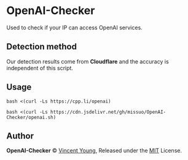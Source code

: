 # OpenAI-Checker
Used to check if your IP can access OpenAI services.

## Detection method
Our detection results come from **Cloudflare** and the accuracy is independent of this script.

## Usage
```shell
bash <(curl -Ls https://cpp.li/openai)
```
```shell
bash <(curl -Ls https://cdn.jsdelivr.net/gh/missuo/OpenAI-Checker/openai.sh)
```

## Author
**OpenAI-Checker** © [Vincent Young](https://github.com/missuo), Released under the [MIT](./LICENSE) License.<br>
